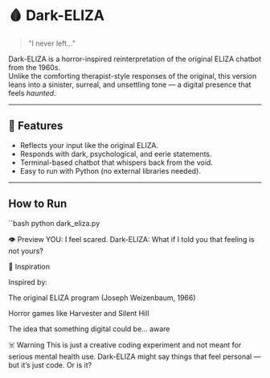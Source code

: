 # 🩸 Dark-ELIZA

> "I never left..."

Dark-ELIZA is a horror-inspired reinterpretation of the original ELIZA chatbot from the 1960s.  
Unlike the comforting therapist-style responses of the original, this version leans into a sinister, surreal, and unsettling tone — a digital presence that feels *haunted*.

---

## 🎃 Features

- Reflects your input like the original ELIZA.
- Responds with dark, psychological, and eerie statements.
- Terminal-based chatbot that whispers back from the void.
- Easy to run with Python (no external libraries needed).

---

## How to Run
``bash
python dark_eliza.py

👁️ Preview
YOU: I feel scared.
Dark-ELIZA: What if I told you that feeling is not yours?

🧠 Inspiration

Inspired by:

The original ELIZA program (Joseph Weizenbaum, 1966)

Horror games like Harvester and Silent Hill

The idea that something digital could be… aware

☠️ Warning
This is just a creative coding experiment and not meant for serious mental health use.
Dark-ELIZA might say things that feel personal — but it’s just code. Or is it?

